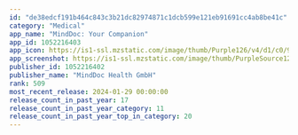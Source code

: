 ```yaml
---
id: "de38edcf191b464c843c3b21dc82974871c1dcb599e121eb91691cc4ab8be41c"
category: "Medical"
app_name: "MindDoc: Your Companion"
app_id: 1052216403
app_icon: https://is1-ssl.mzstatic.com/image/thumb/Purple126/v4/d1/c0/96/d1c09621-dc32-24f9-d55d-20efc694d69c/AppIcon-0-0-1x_U007emarketing-0-9-0-85-220.png/1024x1024bb.png
app_screenshot: https://is1-ssl.mzstatic.com/image/thumb/PurpleSource123/v4/11/9f/49/119f49e1-f7a5-5f8d-d80c-3c8f541995bd/3efccf97-33c4-4cd2-88ad-1e20784e5c57_App_Store_6_U002c5_inch_1__U00282_U0029.png/1284x2778bb.png
publisher_id: 1052216402
publisher_name: "MindDoc Health GmbH"
rank: 509
most_recent_release: 2024-01-29 00:00:00
release_count_in_past_year: 17
release_count_in_past_year_category: 11
release_count_in_past_year_top_in_category: 20
---
```

